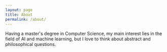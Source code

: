 ```yaml
---
layout: page
title: About
permalink: /about/
---
```


Having a master's degree in Computer Science, my main interest lies in the field of AI and machine learning, but I love to think about abstract and philosophical questions.




